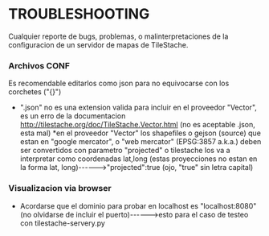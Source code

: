 # TROUBLESHOOTING #

Cualquier reporte de bugs, problemas, o malinterpretaciones de la configuracion de un servidor de mapas de TileStache.

### Archivos CONF ###
Es recomendable editarlos como json para no equivocarse con los corchetes ("{}")

* ".json" no es una extension valida para incluir en el proveedor "Vector", es un erro de la documentacion http://tilestache.org/doc/TileStache.Vector.html (no es aceptable .json, esta mal)
*en el proveedor "Vector" los shapefiles o gejson (source) que estan en "google mercator", o "web mercator" (EPSG:3857 a.k.a.) deben ser convertidos con parametro "projected" o tilestache los va a interpretar como coordenadas lat,long (estas proyecciones no estan en la forma lat, long)------>"projected":true (ojo, "true" sin letra capital)


### Visualizacion via browser ###
* Acordarse que el dominio para probar en localhost es "localhost:8080" (no olvidarse de incluir el puerto)------>esto para el caso de testeo con tilestache-servery.py